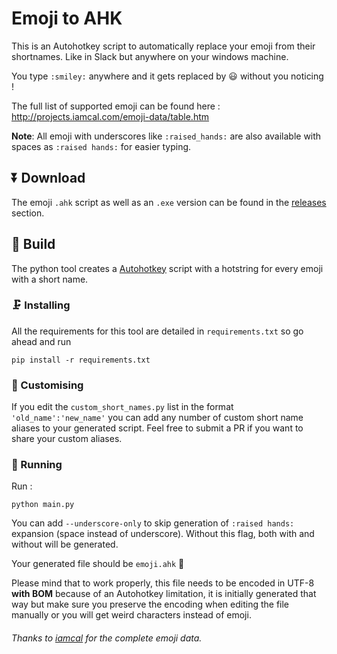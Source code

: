 # Emoji to AHK

This is an Autohotkey script to automatically replace your emoji from their shortnames.
Like in Slack but anywhere on your windows machine.

You type `:smiley:` anywhere and it gets replaced by 😃 without you noticing !

The full list of supported emoji can be found here : http://projects.iamcal.com/emoji-data/table.htm

**Note**: All emoji with underscores like `:raised_hands:` are also available with spaces
as `:raised hands:` for easier typing.

## ⏬ Download

The emoji `.ahk` script as well as an `.exe` version can be found in the [releases](https://github.com/alexmick/emoji-to-ahk/releases)
section.

## 👷 Build

The python tool creates a [Autohotkey](https://autohotkey.com)
script with a hotstring for every emoji with a short name.

### 🗜 Installing

All the requirements for this tool are detailed in `requirements.txt` so go ahead and run
```
pip install -r requirements.txt
```

### 🔧 Customising

If you edit the `custom_short_names.py` list in the format `'old_name':'new_name'`
you can add any number of custom short name aliases to your generated script.
Feel free to submit a PR if you want to share your custom aliases.

### 🏃 Running

Run :
```
python main.py
```

You can add `--underscore-only` to skip generation of `:raised hands:`
expansion (space instead of underscore). Without this flag, both with and without will be generated.

Your generated file should be `emoji.ahk` :tada:

Please mind that to work properly, this file needs to be encoded in UTF-8 **with BOM**
because of an Autohotkey limitation, it is initially generated that way but make sure you
preserve the encoding when editing the file manually or you will get weird characters
instead of emoji.

###### Thanks to [iamcal](https://github.com/iamcal/emoji-data) for the complete emoji data.
